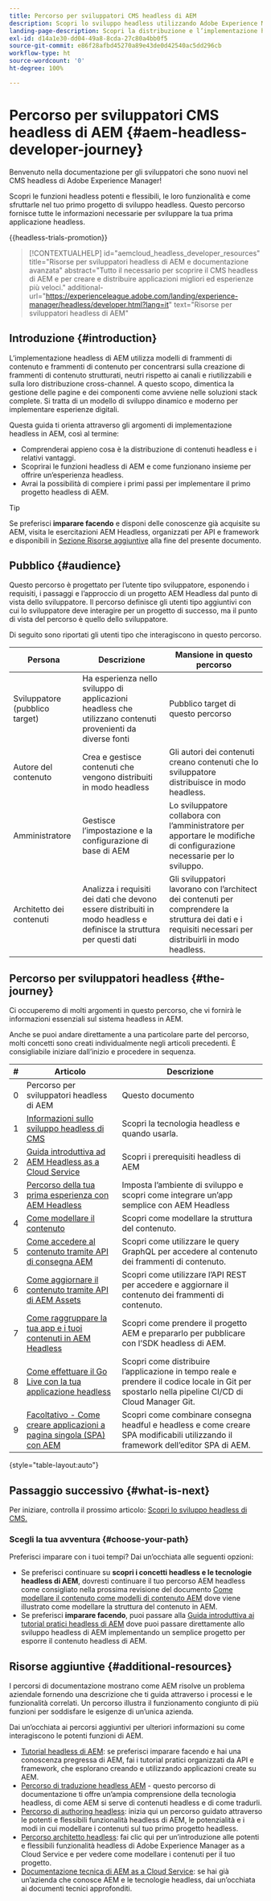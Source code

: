 ```yaml
---
title: Percorso per sviluppatori CMS headless di AEM
description: Scopri lo sviluppo headless utilizzando Adobe Experience Manager (AEM) come un CMS headless. Scopri come utilizzare funzioni quali Modelli di contenuto, Frammenti di contenuto e un’API GraphQL per fornire contenuti headless.
landing-page-description: Scopri la distribuzione e l’implementazione headless dei contenuti. Ulteriori informazioni sullo sviluppo della strategia all’interno dell’azienda.
exl-id: d14a1e30-dd04-49a8-8cda-27c80a4bb0f5
source-git-commit: e86f28afbd45270a89e43de0d42540ac5dd296cb
workflow-type: ht
source-wordcount: '0'
ht-degree: 100%

---
```


# Percorso per sviluppatori CMS headless di AEM {#aem-headless-developer-journey}

Benvenuto nella documentazione per gli sviluppatori che sono nuovi nel CMS headless di Adobe Experience Manager!

Scopri le funzioni headless potenti e flessibili, le loro funzionalità e come sfruttarle nel tuo primo progetto di sviluppo headless. Questo percorso fornisce tutte le informazioni necessarie per sviluppare la tua prima applicazione headless.

{{headless-trials-promotion}}

>[!CONTEXTUALHELP]
>id="aemcloud_headless_developer_resources"
>title="Risorse per sviluppatori headless di AEM e documentazione avanzata"
>abstract="Tutto il necessario per scoprire il CMS headless di AEM e per creare e distribuire applicazioni migliori ed esperienze più veloci."
>additional-url="https://experienceleague.adobe.com/landing/experience-manager/headless/developer.html?lang=it" text="Risorse per sviluppatori headless di AEM"

## Introduzione {#introduction}

L’implementazione headless di AEM utilizza modelli di frammenti di contenuto e frammenti di contenuto per concentrarsi sulla creazione di frammenti di contenuto strutturati, neutri rispetto ai canali e riutilizzabili e sulla loro distribuzione cross-channel. A questo scopo, dimentica la gestione delle pagine e dei componenti come avviene nelle soluzioni stack complete. Si tratta di un modello di sviluppo dinamico e moderno per implementare esperienze digitali.

Questa guida ti orienta attraverso gli argomenti di implementazione headless in AEM, così al termine:

* Comprenderai appieno cosa è la distribuzione di contenuti headless e i relativi vantaggi.
* Scoprirai le funzioni headless di AEM e come funzionano insieme per offrire un’esperienza headless.
* Avrai la possibilità di compiere i primi passi per implementare il primo progetto headless di AEM.

>[!TIP]
>
> Se preferisci **imparare facendo** e disponi delle conoscenze già acquisite su AEM, visita le esercitazioni AEM Headless, organizzati per API e framework e disponibili in [Sezione Risorse aggiuntive](#additional-resources) alla fine del presente documento.

## Pubblico {#audience}

Questo percorso è progettato per l’utente tipo sviluppatore, esponendo i requisiti, i passaggi e l’approccio di un progetto AEM Headless dal punto di vista dello sviluppatore. Il percorso definisce gli utenti tipo aggiuntivi con cui lo sviluppatore deve interagire per un progetto di successo, ma il punto di vista del percorso è quello dello sviluppatore.

Di seguito sono riportati gli utenti tipo che interagiscono in questo percorso.

| Persona | Descrizione | Mansione in questo percorso |
|---|---|---|
| Sviluppatore (pubblico target) | Ha esperienza nello sviluppo di applicazioni headless che utilizzano contenuti provenienti da diverse fonti | Pubblico target di questo percorso |
| Autore del contenuto | Crea e gestisce contenuti che vengono distribuiti in modo headless | Gli autori dei contenuti creano contenuti che lo sviluppatore distribuisce in modo headless. |
| Amministratore | Gestisce l’impostazione e la configurazione di base di AEM | Lo sviluppatore collabora con l’amministratore per apportare le modifiche di configurazione necessarie per lo sviluppo. |
| Architetto dei contenuti | Analizza i requisiti dei dati che devono essere distribuiti in modo headless e definisce la struttura per questi dati | Gli sviluppatori lavorano con l’architect dei contenuti per comprendere la struttura dei dati e i requisiti necessari per distribuirli in modo headless. |

## Percorso per sviluppatori headless {#the-journey}

Ci occuperemo di molti argomenti in questo percorso, che vi fornirà le informazioni essenziali sul sistema headless in AEM.

Anche se puoi andare direttamente a una particolare parte del percorso, molti concetti sono creati individualmente negli articoli precedenti. È consigliabile iniziare dall’inizio e procedere in sequenza.

| # | Articolo | Descrizione |
|---|---|---|
| 0 | Percorso per sviluppatori headless di AEM | Questo documento |
| 1 | [Informazioni sullo sviluppo headless di CMS](learn-about.md) | Scopri la tecnologia headless e quando usarla. |
| 2 | [Guida introduttiva ad AEM Headless as a Cloud Service](getting-started.md) | Scopri i prerequisiti headless di AEM |
| 3 | [Percorso della tua prima esperienza con AEM Headless](path-to-first-experience.md) | Imposta l’ambiente di sviluppo e scopri come integrare un’app semplice con AEM Headless |
| 4 | [Come modellare il contenuto](model-your-content.md) | Scopri come modellare la struttura del contenuto. |
| 5 | [Come accedere al contenuto tramite API di consegna AEM](access-your-content.md) | Scopri come utilizzare le query GraphQL per accedere al contenuto dei frammenti di contenuto. |
| 6 | [Come aggiornare il contenuto tramite API di AEM Assets](update-your-content.md) | Scopri come utilizzare l’API REST per accedere e aggiornare il contenuto dei frammenti di contenuto. |
| 7 | [Come raggruppare la tua app e i tuoi contenuti in AEM Headless](put-it-all-together.md) | Scopri come prendere il progetto AEM e prepararlo per pubblicare con l’SDK headless di AEM. |
| 8 | [Come effettuare il Go Live con la tua applicazione headless](go-live.md) | Scopri come distribuire l’applicazione in tempo reale e prendere il codice locale in Git per spostarlo nella pipeline CI/CD di Cloud Manager Git. |
| 9 | [Facoltativo - Come creare applicazioni a pagina singola (SPA) con AEM](create-spa.md) | Scopri come combinare consegna headful e headless e come creare SPA modificabili utilizzando il framework dell’editor SPA di AEM. |

{style="table-layout:auto"}

## Passaggio successivo {#what-is-next}

Per iniziare, controlla il prossimo articolo: [Scopri lo sviluppo headless di CMS.](learn-about.md)

### Scegli la tua avventura {#choose-your-path}

Preferisci imparare con i tuoi tempi? Dai un’occhiata alle seguenti opzioni:

* Se preferisci continuare su **scopri i concetti headless e le tecnologie headless di AEM**, dovresti continuare il tuo percorso AEM headless come consigliato nella prossima revisione del documento [Come modellare il contenuto come modelli di contenuto AEM](model-your-content.md) dove viene illustrato come modellare la struttura del contenuto in AEM.
* Se preferisci **imparare facendo**, puoi passare alla [Guida introduttiva ai tutorial pratici headless di AEM](https://experienceleague.adobe.com/docs/experience-manager-learn/getting-started-with-aem-headless/graphql/multi-step/overview.html?lang=it) dove puoi passare direttamente allo sviluppo headless di AEM implementando un semplice progetto per esporre il contenuto headless di AEM.

## Risorse aggiuntive {#additional-resources}

I percorsi di documentazione mostrano come AEM risolve un problema aziendale fornendo una descrizione che ti guida attraverso i processi e le funzionalità correlati. Un percorso illustra il funzionamento congiunto di più funzioni per soddisfare le esigenze di un’unica azienda.

Dai un’occhiata ai percorsi aggiuntivi per ulteriori informazioni su come interagiscono le potenti funzioni di AEM.

* [Tutorial headless di AEM](https://experienceleague.adobe.com/docs/experience-manager-learn/getting-started-with-aem-headless/overview.html?lang=it): se preferisci imparare facendo e hai una conoscenza pregressa di AEM, fai i tutorial pratici organizzati da API e framework, che esplorano creando e utilizzando applicazioni create su AEM.
* [Percorso di traduzione headless AEM](/help/journey-headless/translation/overview.md) - questo percorso di documentazione ti offre un’ampia comprensione della tecnologia headless, di come AEM si serve di contenuti headless e di come tradurli.
* [Percorso di authoring headless](/help/journey-headless/author/overview.md): inizia qui un percorso guidato attraverso le potenti e flessibili funzionalità headless di AEM, le potenzialità e i modi in cui modellare i contenuti sul tuo primo progetto headless.
* [Percorso architetto headless](/help/journey-headless/architect/overview.md): fai clic qui per un’introduzione alle potenti e flessibili funzionalità headless di Adobe Experience Manager as a Cloud Service e per vedere come modellare i contenuti per il tuo progetto.
* [Documentazione tecnica di AEM as a Cloud Service](https://experienceleague.adobe.com/docs/experience-manager-cloud-service.html?lang=it): se hai già un’azienda che conosce AEM e le tecnologie headless, dai un’occhiata ai documenti tecnici approfonditi.
